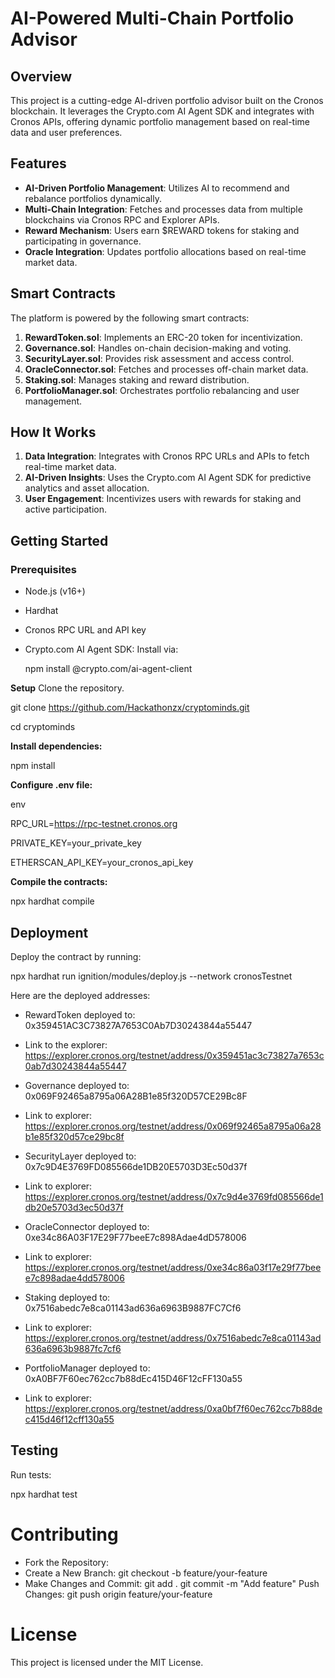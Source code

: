 # AI-Powered Multi-Chain Portfolio Advisor

## Overview
This project is a cutting-edge AI-driven portfolio advisor built on the Cronos blockchain. It leverages the Crypto.com AI Agent SDK and integrates with Cronos APIs, offering dynamic portfolio management based on real-time data and user preferences.

## Features
- **AI-Driven Portfolio Management**: Utilizes AI to recommend and rebalance portfolios dynamically.
- **Multi-Chain Integration**: Fetches and processes data from multiple blockchains via Cronos RPC and Explorer APIs.
- **Reward Mechanism**: Users earn $REWARD tokens for staking and participating in governance.
- **Oracle Integration**: Updates portfolio allocations based on real-time market data.

## Smart Contracts
The platform is powered by the following smart contracts:
1. **RewardToken.sol**: Implements an ERC-20 token for incentivization.
2. **Governance.sol**: Handles on-chain decision-making and voting.
3. **SecurityLayer.sol**: Provides risk assessment and access control.
4. **OracleConnector.sol**: Fetches and processes off-chain market data.
5. **Staking.sol**: Manages staking and reward distribution.
6. **PortfolioManager.sol**: Orchestrates portfolio rebalancing and user management.

## How It Works
1. **Data Integration**: Integrates with Cronos RPC URLs and APIs to fetch real-time market data.
2. **AI-Driven Insights**: Uses the Crypto.com AI Agent SDK for predictive analytics and asset allocation.
3. **User Engagement**: Incentivizes users with rewards for staking and active participation.

## Getting Started
### Prerequisites
- Node.js (v16+)
- Hardhat
- Cronos RPC URL and API key
- Crypto.com AI Agent SDK: Install via:

  npm install @crypto.com/ai-agent-client

**Setup**
Clone the repository.

git clone https://github.com/Hackathonzx/cryptominds.git

cd cryptominds

**Install dependencies:**

npm install

**Configure .env file:**

env

RPC_URL=https://rpc-testnet.cronos.org

PRIVATE_KEY=your_private_key

ETHERSCAN_API_KEY=your_cronos_api_key

**Compile the contracts:**

npx hardhat compile

## Deployment

Deploy the contract by running:

npx hardhat run ignition/modules/deploy.js --network cronosTestnet

Here are the deployed addresses:

- RewardToken deployed to: 0x359451AC3C73827A7653C0Ab7D30243844a55447
- Link to the explorer: https://explorer.cronos.org/testnet/address/0x359451ac3c73827a7653c0ab7d30243844a55447

- Governance deployed to: 0x069F92465a8795a06A28B1e85f320D57CE29Bc8F
- Link to explorer: https://explorer.cronos.org/testnet/address/0x069f92465a8795a06a28b1e85f320d57ce29bc8f

- SecurityLayer deployed to: 0x7c9D4E3769FD085566de1DB20E5703D3Ec50d37f
- Link to explorer: https://explorer.cronos.org/testnet/address/0x7c9d4e3769fd085566de1db20e5703d3ec50d37f

- OracleConnector deployed to: 0xe34c86A03F17E29F77beeE7c898Adae4dD578006
- Link to explorer: https://explorer.cronos.org/testnet/address/0xe34c86a03f17e29f77beee7c898adae4dd578006

- Staking deployed to: 0x7516abedc7e8ca01143ad636a6963B9887FC7Cf6
- Link to explorer: https://explorer.cronos.org/testnet/address/0x7516abedc7e8ca01143ad636a6963b9887fc7cf6

- PortfolioManager deployed to: 0xA0BF7F60ec762cc7b88dEc415D46F12cFF130a55
- Link to explorer: https://explorer.cronos.org/testnet/address/0xa0bf7f60ec762cc7b88dec415d46f12cff130a55


## Testing

Run tests:

npx hardhat test

# Contributing
- Fork the Repository:
- Create a New Branch:
git checkout -b feature/your-feature
- Make Changes and Commit:
git add .
git commit -m "Add feature"
Push Changes:
git push origin feature/your-feature

# License
This project is licensed under the MIT License.








